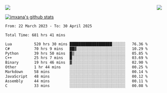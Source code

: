 <p>
  <a href="https://count.getloli.com/"><img src="https://count.getloli.com/get/@xana.readme?theme=moebooru-h"></a>
  <img src="https://weather-icon.journeyad.repl.co/@hangzhou?v=1" align="right">
</p>


<a href="https://github.com/imxana"><img align="center" src="https://github-readme-stats.vercel.app/api?username=imxana&show_icons=true&include_all_commits=true&hide_border=tru&custom_title=imxana%27s%20Github%20Stats" alt="imxana's github stats" /></a> 

<!--START_SECTION:waka-->

```txt
From: 22 March 2023 - To: 30 April 2025

Total Time: 681 hrs 41 mins

Lua          520 hrs 30 mins ███████████████████░░░░░░   76.36 %
C#           70 hrs 9 mins   ██▓░░░░░░░░░░░░░░░░░░░░░░   10.29 %
Python       39 hrs 50 mins  █▒░░░░░░░░░░░░░░░░░░░░░░░   05.85 %
C++          25 hrs 7 mins   █░░░░░░░░░░░░░░░░░░░░░░░░   03.69 %
Binary       19 hrs 46 mins  ▓░░░░░░░░░░░░░░░░░░░░░░░░   02.90 %
Other        1 hr 44 mins    ░░░░░░░░░░░░░░░░░░░░░░░░░   00.25 %
Markdown     58 mins         ░░░░░░░░░░░░░░░░░░░░░░░░░   00.14 %
JavaScript   48 mins         ░░░░░░░░░░░░░░░░░░░░░░░░░   00.12 %
Assembly     44 mins         ░░░░░░░░░░░░░░░░░░░░░░░░░   00.11 %
C            33 mins         ░░░░░░░░░░░░░░░░░░░░░░░░░   00.08 %
```

<!--END_SECTION:waka-->
